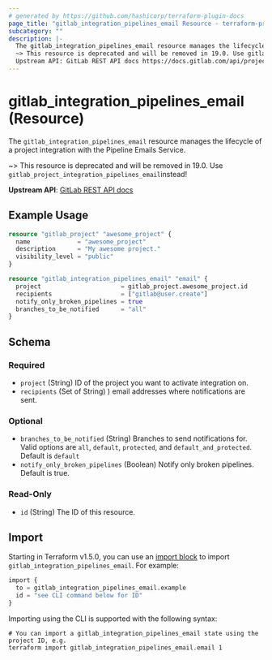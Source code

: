 ```yaml
---
# generated by https://github.com/hashicorp/terraform-plugin-docs
page_title: "gitlab_integration_pipelines_email Resource - terraform-provider-gitlab"
subcategory: ""
description: |-
  The gitlab_integration_pipelines_email resource manages the lifecycle of a project integration with the Pipeline Emails Service.
  ~> This resource is deprecated and will be removed in 19.0. Use gitlab_project_integration_pipelines_emailinstead!
  Upstream API: GitLab REST API docs https://docs.gitlab.com/api/project_integrations/#pipeline-status-emails
---
```


# gitlab_integration_pipelines_email (Resource)

The `gitlab_integration_pipelines_email` resource manages the lifecycle of a project integration with the Pipeline Emails Service.

~> This resource is deprecated and will be removed in 19.0. Use `gitlab_project_integration_pipelines_email`instead!

**Upstream API**: [GitLab REST API docs](https://docs.gitlab.com/api/project_integrations/#pipeline-status-emails)

## Example Usage

```terraform
resource "gitlab_project" "awesome_project" {
  name             = "awesome_project"
  description      = "My awesome project."
  visibility_level = "public"
}

resource "gitlab_integration_pipelines_email" "email" {
  project                      = gitlab_project.awesome_project.id
  recipients                   = ["gitlab@user.create"]
  notify_only_broken_pipelines = true
  branches_to_be_notified      = "all"
}
```

<!-- schema generated by tfplugindocs -->
## Schema

### Required

- `project` (String) ID of the project you want to activate integration on.
- `recipients` (Set of String) ) email addresses where notifications are sent.

### Optional

- `branches_to_be_notified` (String) Branches to send notifications for. Valid options are `all`, `default`, `protected`, and `default_and_protected`. Default is `default`
- `notify_only_broken_pipelines` (Boolean) Notify only broken pipelines. Default is true.

### Read-Only

- `id` (String) The ID of this resource.

## Import

Starting in Terraform v1.5.0, you can use an [import block](https://developer.hashicorp.com/terraform/language/import) to import `gitlab_integration_pipelines_email`. For example:

```terraform
import {
  to = gitlab_integration_pipelines_email.example
  id = "see CLI command below for ID"
}
```

Importing using the CLI is supported with the following syntax:

```shell
# You can import a gitlab_integration_pipelines_email state using the project ID, e.g.
terraform import gitlab_integration_pipelines_email.email 1
```
